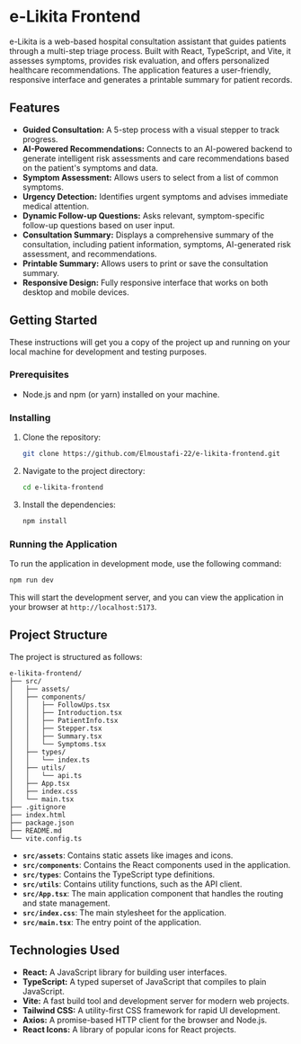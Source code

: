 # e-Likita Frontend

e-Likita is a web-based hospital consultation assistant that guides patients through a multi-step triage process. Built with React, TypeScript, and Vite, it assesses symptoms, provides risk evaluation, and offers personalized healthcare recommendations. The application features a user-friendly, responsive interface and generates a printable summary for patient records.

## Features

*   **Guided Consultation:** A 5-step process with a visual stepper to track progress.
*   **AI-Powered Recommendations:** Connects to an AI-powered backend to generate intelligent risk assessments and care recommendations based on the patient's symptoms and data.
*   **Symptom Assessment:** Allows users to select from a list of common symptoms.
*   **Urgency Detection:** Identifies urgent symptoms and advises immediate medical attention.
*   **Dynamic Follow-up Questions:** Asks relevant, symptom-specific follow-up questions based on user input.
*   **Consultation Summary:** Displays a comprehensive summary of the consultation, including patient information, symptoms, AI-generated risk assessment, and recommendations.
*   **Printable Summary:** Allows users to print or save the consultation summary.
*   **Responsive Design:** Fully responsive interface that works on both desktop and mobile devices.

## Getting Started

These instructions will get you a copy of the project up and running on your local machine for development and testing purposes.

### Prerequisites

*   Node.js and npm (or yarn) installed on your machine.

### Installing

1.  Clone the repository:
    ```bash
    git clone https://github.com/Elmoustafi-22/e-likita-frontend.git
    ```
2.  Navigate to the project directory:
    ```bash
    cd e-likita-frontend
    ```
3.  Install the dependencies:
    ```bash
    npm install
    ```

### Running the Application

To run the application in development mode, use the following command:

```bash
npm run dev
```

This will start the development server, and you can view the application in your browser at `http://localhost:5173`.

## Project Structure

The project is structured as follows:

```
e-likita-frontend/
├── src/
│   ├── assets/
│   ├── components/
│   │   ├── FollowUps.tsx
│   │   ├── Introduction.tsx
│   │   ├── PatientInfo.tsx
│   │   ├── Stepper.tsx
│   │   ├── Summary.tsx
│   │   └── Symptoms.tsx
│   ├── types/
│   │   └── index.ts
│   ├── utils/
│   │   └── api.ts
│   ├── App.tsx
│   ├── index.css
│   └── main.tsx
├── .gitignore
├── index.html
├── package.json
├── README.md
└── vite.config.ts
```

*   **`src/assets`**: Contains static assets like images and icons.
*   **`src/components`**: Contains the React components used in the application.
*   **`src/types`**: Contains the TypeScript type definitions.
*   **`src/utils`**: Contains utility functions, such as the API client.
*   **`src/App.tsx`**: The main application component that handles the routing and state management.
*   **`src/index.css`**: The main stylesheet for the application.
*   **`src/main.tsx`**: The entry point of the application.

## Technologies Used

*   **React:** A JavaScript library for building user interfaces.
*   **TypeScript:** A typed superset of JavaScript that compiles to plain JavaScript.
*   **Vite:** A fast build tool and development server for modern web projects.
*   **Tailwind CSS:** A utility-first CSS framework for rapid UI development.
*   **Axios:** A promise-based HTTP client for the browser and Node.js.
*   **React Icons:** A library of popular icons for React projects.

